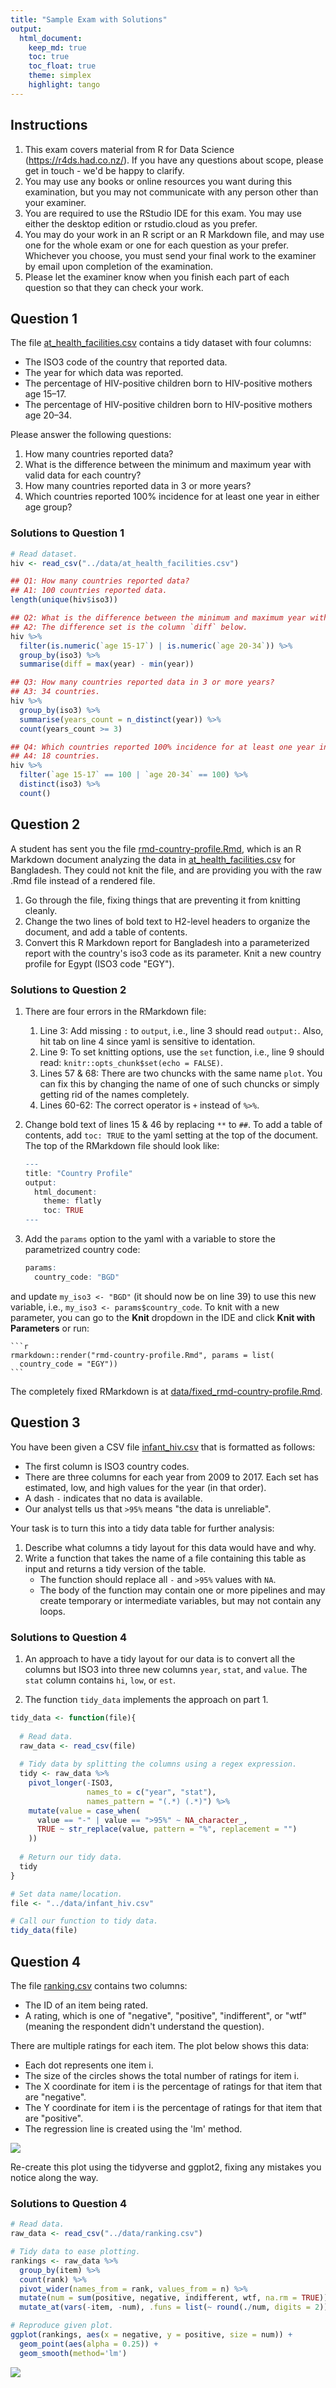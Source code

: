 ```yaml
---
title: "Sample Exam with Solutions"
output:
  html_document:
    keep_md: true
    toc: true
    toc_float: true
    theme: simplex
    highlight: tango
---
```









<!---------------------------------------------------------------------------->
<!--------------------------- INSTRUCTIONS
<!---------------------------------------------------------------------------->

## Instructions
1. This exam covers material from R for Data Science (https://r4ds.had.co.nz/). If you have any questions about scope, please get in touch - we'd be happy to clarify.
2. You may use any books or online resources you want during this examination, but you may not communicate with any person other than your examiner.
3. You are required to use the RStudio IDE for this exam. You may use either the desktop edition or rstudio.cloud as you prefer.
4. You may do your work in an R script or an R Markdown file, and may use one for the whole exam or one for each question as your prefer. Whichever you choose, you must send your final work to the examiner by email upon completion of the examination.
5. Please let the examiner know when you finish each part of each question so that they can check your work.

<!---------------------------------------------------------------------------->
<!--------------------------- QUESTION 1
<!---------------------------------------------------------------------------->

## Question 1

The file [at_health_facilities.csv](https://education.rstudio.com/blog/2020/02/instructor-certification-exams/at_health_facilities.csv) contains a tidy dataset with four columns:

- The ISO3 code of the country that reported data.
- The year for which data was reported. 
- The percentage of HIV-positive children born to HIV-positive mothers age 15–17. 
- The percentage of HIV-positive children born to HIV-positive mothers age 20–34.

Please answer the following questions:

1. How many countries reported data?
2. What is the difference between the minimum and maximum year with valid data for each country?
3. How many countries reported data in 3 or more years?
4. Which countries reported 100% incidence for at least one year in either age group?

<!---------------------------------------------------------------------------->

### Solutions to Question 1


```r
# Read dataset.
hiv <- read_csv("../data/at_health_facilities.csv")

## Q1: How many countries reported data? 
## A1: 100 countries reported data.
length(unique(hiv$iso3))

## Q2: What is the difference between the minimum and maximum year with valid data for each country?
## A2: The difference set is the column `diff` below.
hiv %>%
  filter(is.numeric(`age 15-17`) | is.numeric(`age 20-34`)) %>%
  group_by(iso3) %>%
  summarise(diff = max(year) - min(year))

## Q3: How many countries reported data in 3 or more years?
## A3: 34 countries.
hiv %>%
  group_by(iso3) %>% 
  summarise(years_count = n_distinct(year)) %>%
  count(years_count >= 3)

## Q4: Which countries reported 100% incidence for at least one year in either age group?
## A4: 18 countries.
hiv %>%
  filter(`age 15-17` == 100 | `age 20-34` == 100) %>%
  distinct(iso3) %>%
  count()
```



<!---------------------------------------------------------------------------->
<!--------------------------- QUESTION 2
<!---------------------------------------------------------------------------->

## Question 2

A student has sent you the file [rmd-country-profile.Rmd](https://education.rstudio.com/blog/2020-01-20-instructor-certification-exams/rmd-country-profile.Rmd), which is an R Markdown document analyzing the data in [at_health_facilities.csv](https://education.rstudio.com/blog/2020/02/instructor-certification-exams/at_health_facilities.csv) for Bangladesh. They could not knit the file, and are providing you with the raw .Rmd file instead of a rendered file.

1. Go through the file, fixing things that are preventing it from knitting cleanly.
2. Change the two lines of bold text to H2-level headers to organize the document, and add a table of contents.
3. Convert this R Markdown report for Bangladesh into a parameterized report with the country's iso3 code as its parameter. Knit a new country profile for Egypt (ISO3 code "EGY").

<!---------------------------------------------------------------------------->

### Solutions to Question 2

1. There are four errors in the RMarkdown file:
    
    1. Line 3: Add missing `:` to `output`, i.e., line 3 should read `output:`. Also, hit tab on line 4 since yaml is sensitive to identation.
    2. Line 9: To set knitting options, use the `set` function, i.e., line 9 should read: `knitr::opts_chunk$set(echo = FALSE)`.
    3. Lines 57 \& 68: There are two chuncks with the same name `plot`. You can fix this by changing the name of one of such chuncks or simply getting rid of the names completely.
    4. Lines 60-62: The correct operator is `+` instead of `%>%`.

2. Change bold text of lines 15 & 46 by replacing `**` to `##`. To add a table of contents, add `toc: TRUE` to the yaml setting at the top of the document. The top of the RMarkdown file should look like:

    ```r
    ---
    title: "Country Profile"
    output:
      html_document:
        theme: flatly
        toc: TRUE
    ---
    ```

3. Add the `params` option to the yaml with a variable to store the parametrized country code:

    ```r
    params:
      country_code: "BGD"
    ```
and update `my_iso3 <- "BGD"` (it should now be on line 39) to use this new variable, i.e., `my_iso3 <- params$country_code`. To knit with a new parameter, you can go to the **Knit** dropdown in the IDE and click **Knit with Parameters** or run:

    ```r
    rmarkdown::render("rmd-country-profile.Rmd", params = list(
      country_code = "EGY"))
    ```

The completely fixed RMarkdown is at [data/fixed_rmd-country-profile.Rmd](../data/fixed_rmd-country-profile.Rmd).


<!---------------------------------------------------------------------------->
<!--------------------------- QUESTION 3
<!---------------------------------------------------------------------------->

## Question 3

You have been given a CSV file [infant_hiv.csv](https://education.rstudio.com/blog/2020/02/instructor-certification-exams/infant_hiv.csv) that is formatted as follows:

- The first column is ISO3 country codes.
- There are three columns for each year from 2009 to 2017. Each set has estimated, low, and high values for the year (in that order).
- A dash `-` indicates that no data is available.
- Our analyst tells us that `>95%` means "the data is unreliable".

Your task is to turn this into a tidy data table for further analysis:

1. Describe what columns a tidy layout for this data would have and why.
2. Write a function that takes the name of a file containing this table as input and returns a tidy version of the table.
    - The function should replace all `-` and `>95%` values with `NA`.
    - The body of the function may contain one or more pipelines and may create temporary or intermediate variables, but may not contain any loops.

<!---------------------------------------------------------------------------->

### Solutions to Question 4

1. An approach to have a tidy layout for our data is to convert all the columns but ISO3 into three new columns `year`, `stat`, and `value`. The `stat` column contains `hi`, `low`, or `est`.

2. The function `tidy_data` implements the approach on part 1.


```r
tidy_data <- function(file){
  
  # Read data.
  raw_data <- read_csv(file) 
  
  # Tidy data by splitting the columns using a regex expression.
  tidy <- raw_data %>%
    pivot_longer(-ISO3,
                 names_to = c("year", "stat"),
                 names_pattern = "(.*) (.*)") %>%
    mutate(value = case_when(
      value == "-" | value == ">95%" ~ NA_character_,
      TRUE ~ str_replace(value, pattern = "%", replacement = "")
    ))
  
  # Return our tidy data.
  tidy
}

# Set data name/location.
file <- "../data/infant_hiv.csv"

# Call our function to tidy data.
tidy_data(file)
```
    

<!---------------------------------------------------------------------------->
<!--------------------------- QUESTION 4
<!---------------------------------------------------------------------------->

## Question 4

The file [ranking.csv](https://education.rstudio.com/blog/2020/02/instructor-certification-exams/ranking.csv) contains two columns:

- The ID of an item being rated.
- A rating, which is one of "negative", "positive", "indifferent", or "wtf" (meaning the respondent didn't understand the question).

There are multiple ratings for each item. The plot below shows this data:

- Each dot represents one item i.
- The size of the circles shows the total number of ratings for item i.
- The X coordinate for item i is the percentage of ratings for that item that are "negative".
- The Y coordinate for item i is the percentage of ratings for that item that are "positive".
- The regression line is created using the 'lm' method.


![](../images/ranking-scatterplot-1.png)

Re-create this plot using the tidyverse and ggplot2, fixing any mistakes you notice along the way.


<!---------------------------------------------------------------------------->

### Solutions to Question 4


```r
# Read data.
raw_data <- read_csv("../data/ranking.csv")

# Tidy data to ease plotting.
rankings <- raw_data %>%
  group_by(item) %>%
  count(rank) %>%
  pivot_wider(names_from = rank, values_from = n) %>%
  mutate(num = sum(positive, negative, indifferent, wtf, na.rm = TRUE)) %>%
  mutate_at(vars(-item, -num), .funs = list(~ round(./num, digits = 2)))

# Reproduce given plot.
ggplot(rankings, aes(x = negative, y = positive, size = num)) +
  geom_point(aes(alpha = 0.25)) +
  geom_smooth(method='lm')
```

![](sols_files/figure-html/question_four-1.png)<!-- -->

